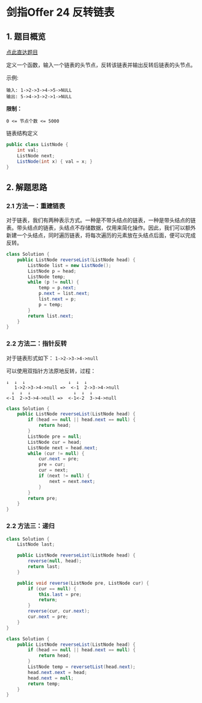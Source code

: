 # 剑指Offer 24 反转链表

## 1. 题目概览

[点此直达题目](https://leetcode-cn.com/problems/fan-zhuan-lian-biao-lcof/)

定义一个函数，输入一个链表的头节点，反转该链表并输出反转后链表的头节点。

示例:

```
输入: 1->2->3->4->5->NULL
输出: 5->4->3->2->1->NULL
```
 
**限制：**

```
0 <= 节点个数 <= 5000 
```

链表结构定义
```java
public class ListNode {
    int val;
    ListNode next;
    ListNode(int x) { val = x; }
}
```

## 2. 解题思路

### 2.1 方法一：重建链表

对于链表，我们有两种表示方式。一种是不带头结点的链表，一种是带头结点的链表。带头结点的链表，头结点不存储数据，仅用来简化操作。因此，我们可以额外新建一个头结点，同时遍历链表，将每次遍历的元素放在头结点后面，便可以完成反转。

```java
class Solution {
    public ListNode reverseList(ListNode head) {
        ListNode list = new ListNode();
        ListNode p = head;
        ListNode temp;
        while (p != null) {
            temp = p.next;
            p.next = list.next;
            list.next = p;
            p = temp;
        }
        return list.next;
    }
}
```

### 2.2 方法二：指针反转

对于链表形式如下：
```1->2->3->4->null```

可以使用双指针方法原地反转，过程：
```
↓  ↓  ↓                ↓  ↓  ↓
   1->2->3->4->null =>  <-1  2->3->4->null
  ↓  ↓  ↓                ↓  ↓  ↓
<-1  2->3->4->null =>  <-1<-2  3->4->null
```

```java
class Solution {
    public ListNode reverseList(ListNode head) {
        if (head == null || head.next == null) {
            return head;
        }
        ListNode pre = null;
        ListNode cur = head;
        ListNode next = head.next;
        while (cur != null) {
            cur.next = pre;
            pre = cur;
            cur = next;
            if (next != null) {
                next = next.next;
            }
        }
        return pre;
    }
}
```

### 2.2 方法三：递归

```java
class Solution {
    ListNode last;

    public ListNode reverseList(ListNode head) {
        reverse(null, head);
        return last;
    }

    public void reverse(ListNode pre, ListNode cur) {
        if (cur == null) {
            this.last = pre;
            return;
        }
        reverse(cur, cur.next);
        cur.next = pre;
    }
}
```

```java
class Solution {
    public ListNode reverseList(ListNode head) {
        if (head == null || head.next == null) {
            return head;
        }
        ListNode temp = reversetList(head.next);
        head.next.next = head;
        head.next = null;
        return temp;
    }
}
```